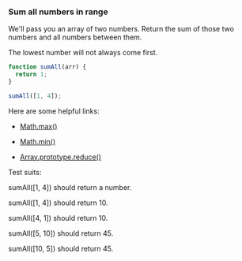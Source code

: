 ### Sum all numbers in range

We'll pass you an array of two numbers. Return the sum of those two numbers and all numbers between them.

The lowest number will not always come first.


```javascript
function sumAll(arr) {
  return 1;
}

sumAll([1, 4]);
```

Here are some helpful links:

* [Math.max()](https://developer.mozilla.org/en-US/docs/Web/JavaScript/Reference/Global_Objects/Math/max)

* [Math.min()](https://developer.mozilla.org/en-US/docs/Web/JavaScript/Reference/Global_Objects/Math/min)

* [Array.prototype.reduce()](https://developer.mozilla.org/en-US/docs/Web/JavaScript/Reference/Global_Objects/Array/Reduce)

Test suits:

sumAll([1, 4]) should return a number.

sumAll([1, 4]) should return 10.

sumAll([4, 1]) should return 10.

sumAll([5, 10]) should return 45.

sumAll([10, 5]) should return 45.
